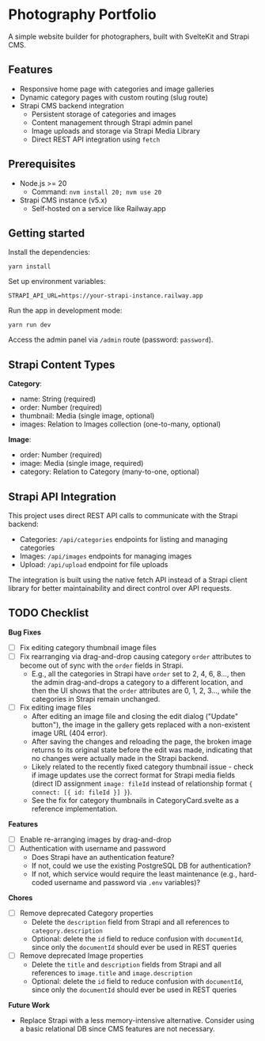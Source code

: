 # Photography Portfolio

A simple website builder for photographers, built with SvelteKit and Strapi CMS.

## Features

-   Responsive home page with categories and image galleries
-   Dynamic category pages with custom routing (slug route)
-   Strapi CMS backend integration
    -   Persistent storage of categories and images
    -   Content management through Strapi admin panel
    -   Image uploads and storage via Strapi Media Library
    -   Direct REST API integration using `fetch`

## Prerequisites

-   Node.js >= 20
    -   Command: `nvm install 20; nvm use 20`
-   Strapi CMS instance (v5.x)
    -   Self-hosted on a service like Railway.app

## Getting started

Install the dependencies:

```
yarn install
```

Set up environment variables:

```
STRAPI_API_URL=https://your-strapi-instance.railway.app
```

Run the app in development mode:

```
yarn run dev
```

Access the admin panel via `/admin` route (password: `password`).

## Strapi Content Types

**Category**:

- name: String (required)
- order: Number (required)
- thumbnail: Media (single image, optional)
- images: Relation to Images collection (one-to-many, optional)

**Image**:

- order: Number (required)
- image: Media (single image, required)
- category: Relation to Category (many-to-one, optional)

## Strapi API Integration

This project uses direct REST API calls to communicate with the Strapi backend:

-   Categories: `/api/categories` endpoints for listing and managing categories
-   Images: `/api/images` endpoints for managing images
-   Upload: `/api/upload` endpoint for file uploads

The integration is built using the native fetch API instead of a Strapi client library for better maintainability and direct control over API requests.

## TODO Checklist

**Bug Fixes**
- [ ] Fix editing category thumbnail image files
- [ ] Fix rearranging via drag-and-drop causing category `order` attributes to become out of sync with the `order` fields in Strapi. 
    - E.g., all the categories in Strapi have `order` set to 2, 4, 6, 8..., then the admin drag-and-drops a category to a different location, and then the UI shows that the `order` attributes are 0, 1, 2, 3..., while the categories in Strapi remain unchanged.
- [ ] Fix editing image files
    - After editing an image file and closing the edit dialog ("Update" button"), the image in the gallery gets replaced with a non-existent image URL (404 error).
    - After saving the changes and reloading the page, the broken image returns to its original state before the edit was made, indicating that no changes were actually made in the Strapi backend.
    - Likely related to the recently fixed category thumbnail issue - check if image updates use the correct format for Strapi media fields (direct ID assignment `image: fileId` instead of relationship format `{ connect: [{ id: fileId }] }`).
    - See the fix for category thumbnails in CategoryCard.svelte as a reference implementation.

**Features**
- [ ] Enable re-arranging images by drag-and-drop
- [ ] Authentication with username and password
    - Does Strapi have an authentication feature?
    - If not, could we use the existing PostgreSQL DB for authentication?
    - If not, which service would require the least maintenance (e.g., hard-coded username and password via `.env` variables)?

**Chores**
- [ ] Remove deprecated Category properties
    - Delete the `description` field from Strapi and all references to `category.description`
    - Optional: delete the `id` field to reduce confusion with `documentId`, since only the `documentId` should ever be used in REST queries
- [ ] Remove deprecated Image properties
    - Delete the `title` and `description` fields from Strapi and all references to `image.title` and `image.description`
    - Optional: delete the `id` field to reduce confusion with `documentId`, since only the `documentId` should ever be used in REST queries

**Future Work**
- Replace Strapi with a less memory-intensive alternative. Consider using a basic relational DB since CMS features are not necessary.